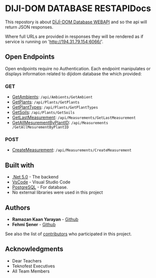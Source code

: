 # DIJI-DOM DATABASE RESTAPIDocs

This repostory is about [DİJİ-DOM Database WEBAPI](https://github.com/teknofest-2021/dijidom-database-webapi) and so the api will return
JSON responses.

Where full URLs are provided in responses they will be rendered as if service is running on 'http://194.31.79.154:6066/'.

## Open Endpoints

Open endpoints require no Authentication.
Each endpoint manipulates or displays information related to dijidom database the which provided:

### GET
* [GetAmbients](Readme/Get/GetAmbients.md): `/api/Ambients/GetAmbient` 
* [GetPlants](Readme/Get/GetPlants.md): `/api/Plants/GetPlants`
* [GetPlantTypes](Readme/Get/GetPlantTypes.md): `/api/Plants/GetPlantTypes`
* [GetSoils](Readme/Get/GetSoils.md): `/api/Plants/GetSoils`
* [GetLastMeasurement](Readme/Get/GetLastMeasurement.md): `/api/Measurements/GetLastMeasurement`
* [GetAllMesurementByPlantID](Readme/Get/GetAllMesurementByPlantID.md): `​/api​/Measurements​/GetAllMesurementByPlantID`

### POST
* [CreateMeasurement](Readme/Post/CreateMeasurement.md): `​/api​/Measurements​/CreateMeasurement`

## Built with

* [.Net 5.0](https://dotnet.microsoft.com/) - The backend
* [VsCode](https://code.visualstudio.com/) - Visual Studio Code
* [PostgreSQL](https://www.postgresql.org/) - For database.
* No external libraries were used in this project

## Authors

* **Ramazan Kaan Yarayan** - [Github](https://github.com/rknyryn)
* **Fehmi Şener** - [Github](https://github.com/fehmiisener)

See also the list of [contributors](https://github.com/teknofest-2021/dijidom-database-api) who participated in this project.

## Acknowledgments

* Dear Teachers
* Teknofest Executives
* All Team Members
